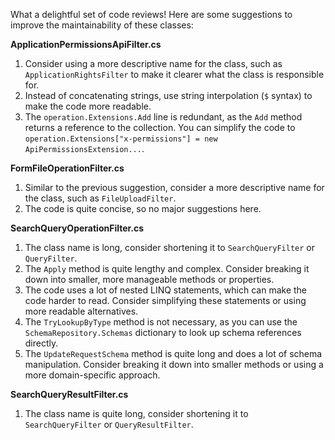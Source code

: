 What a delightful set of code reviews! Here are some suggestions to improve the maintainability of these classes:

**ApplicationPermissionsApiFilter.cs**

1. Consider using a more descriptive name for the class, such as `ApplicationRightsFilter` to make it clearer what the class is responsible for.
2. Instead of concatenating strings, use string interpolation (`$` syntax) to make the code more readable.
3. The `operation.Extensions.Add` line is redundant, as the `Add` method returns a reference to the collection. You can simplify the code to `operation.Extensions["x-permissions"] = new ApiPermissionsExtension...`.

**FormFileOperationFilter.cs**

1. Similar to the previous suggestion, consider a more descriptive name for the class, such as `FileUploadFilter`.
2. The code is quite concise, so no major suggestions here.

**SearchQueryOperationFilter.cs**

1. The class name is long, consider shortening it to `SearchQueryFilter` or `QueryFilter`.
2. The `Apply` method is quite lengthy and complex. Consider breaking it down into smaller, more manageable methods or properties.
3. The code uses a lot of nested LINQ statements, which can make the code harder to read. Consider simplifying these statements or using more readable alternatives.
4. The `TryLookupByType` method is not necessary, as you can use the `SchemaRepository.Schemas` dictionary to look up schema references directly.
5. The `UpdateRequestSchema` method is quite long and does a lot of schema manipulation. Consider breaking it down into smaller methods or using a more domain-specific approach.

**SearchQueryResultFilter.cs**

1. The class name is quite long, consider shortening it to `SearchQueryFilter` or `QueryResultFilter`.